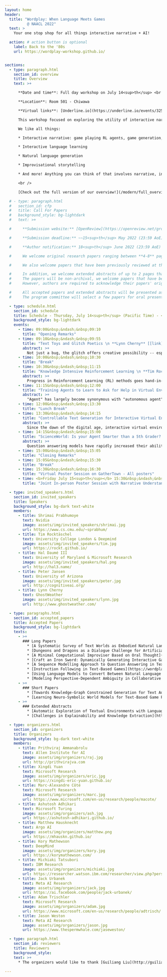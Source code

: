 ```yaml
---
layout: home
header:
  title: "Wordplay: When Language Meets Games
          @ NAACL 2022"
  text: >
    Your one stop shop for all things interactive narrative + AI!

  action: # action button is optional
    label: Back to the '80s
    url: https://wordplay-workshop.github.io/


sections:
  - type: paragraph.html
    section_id: overview
    title: Overview
    text: >+

      **Date and time**: Full day workshop on July 14<sup>th</sup> <br />

      **Location**: Room 501 - Chiwawa

      **Virtual links**: [Underline.io](https://underline.io/events/325/sessions?eventSessionId=11181), [Live Session Recording](https://www.youtube.com/watch?v=XIQgB_MerAw) <br />

      This workshop focused on exploring the utility of interactive narratives, think everything from classic text-adventures like [Zork](http://textadventures.online/play/?story=http%3A%2F%2Fwww.ifarchive.org%2Fif-archive%2Fgames%2Fhugo%2Fhugozork.hex) to modern [Twine](https://twinery.org/) games, to fill a role as the learning environments of choice for language-based tasks including but not limited to storytelling. A few previous iterations of this workshop took place very successfully with hundreds of attendees, at NeurIPS 2018 and NeurIPS 2020. Since then, the community of people working in this area has rapidly increased. This workshop aims to be a centralized place where all researchers involved across a breadth of fields can interact and learn from each other. Furthermore, it will act as a showcase to the wider NLP/RL/Game communities on interactive narrative's place as a learning environment. The program will feature a collection of invited talks in addition to contributed talks and posters from each of these sections of the interactive narrative community and the wider NLP and RL communities.  <br />

      We like all things:

      * Interactive narrative: game playing RL agents, game generation, etc.

      * Interactive language learning

      * Natural language generation

      * Improvisational storytelling

      * And more! Anything you can think of that involves narrative, interactivity, and language!

      <br />

      [Check out the full version of our overview!](/modern/full_overview)

  # - type: paragraph.html
  #   section_id: cfp
  #   title: Call For Papers
  #   background_style: bg-lightdark
  #   text: >+

  #     **Submission website:** [OpenReview](https://openreview.net/group?id=aclweb.org/NAACL/2022/Workshop/Wordplay).

  #     **Submission deadline:** ~~15<sup>th</sup> May 2022 (23:59 AoE)~~ 31<sup>st</sup> May 2022 (23:59 AoE)

  #     **Author notification:** 18<sup>th</sup> June 2022 (23:59 AoE) <br/>

  #     We welcome original research papers ranging between **4-8** pages in length (not including references or supplementary materials), formatted according to [the NAACL 2022 style](https://github.com/acl-org/acl-style-files). Submissions should be in **.pdf** format. Since the review process is **double-blind**, all papers should be appropriately anonymised. Authors have the option of including supplementary manuscript containing further details of their work into **the same .pdf file**, it is entirely up to the reviewers to decide whether they wish to consult this additional material. Authors are strongly encouraged to make data and code publicly available whenever possible. The accepted papers will be posted on the workshop website and will not appear in the NAACL proceedings.<br/>

  #     We also welcome papers that have been previously reviewed at the ACL Rolling Review system. Authors can use the commitment submission to share the link to their paper's ARR reviews. <br/>

  #     In addition, we welcome extended abstracts of up to 2 pages that describe open problems and challenges in this area.
  #     The papers will be non-archival, we welcome papers that have been published or submitted to other places.
  #     However, authors are required to acknowledge their papers' original appearance in such cases. <br/>

  #     All accepted papers and extended abstracts will be presented as posters.
  #     The program committee will select a few papers for oral presentation.

  - type: schedule.html
    section_id: schedule
    title: Schedule - Thursday, July 14<sup>th</sup> (Pacific Time) - <a href="https://www.youtube.com/watch?v=XIQgB_MerAw">Live Session Recording</a>
    background_style: bg-lightdark
    events:
      - time: 09:00&nbsp;&ndash;&nbsp;09:10
        title: "Opening Remarks"
      - time: 09:10&nbsp;&ndash;&nbsp;09:55
        title: "Text Toys and Glitch Poetics \n **Lynn Cherny** [[link]](https://www.youtube.com/watch?v=XIQgB_MerAw&t=0)"
        abstract: >+
          Not just a bug, the glitch offers creative possibility -- especially in AI systems where we are travelers in a foggy latent space.  The glitch is usually a visual metaphor, but it is alive and well in text encodings too.  I'll talk about projects (mine and others') that explore neural spaces in poetic and game-like ways. Focusing on text play in this talk, we'll visit media collages, mistaken translations, cross-modal cutups, and the dusty bottoms of game databases in search of the uncanny glitch that make us laugh because it's true.
      - time: 10:00&nbsp;&ndash;&nbsp;10:30
        title: "Break"
      - time: 10:30&nbsp;&ndash;&nbsp;11:15
        title: "Knowledge Intensive Reinforcement Learning \n **Tim Rocktäschel** [[link]](https://www.youtube.com/watch?v=XIQgB_MerAw&t=5097)"
        abstract: >+
          Progress in Reinforcement Learning (RL) methods goes hand-in-hand with the development of challenging environments that test the limits of current approaches. While existing RL environments are either sufficiently complex or based on fast simulation, they are rarely both these things. Moreover, research in RL has predominantly focused on environments that can be approached tabula rasa, i.e., without agents requiring transfer of any domain or world knowledge outside of the simulated environment. I will talk about the NetHack Learning Environment (NLE), a scalable, procedurally generated, stochastic, rich, and challenging environment for research based on the popular single-player terminal-based rogue-like game, NetHack. We argue that NetHack is sufficiently complex to drive long-term research on problems such as exploration, planning, skill acquisition, and language-conditioned RL, while dramatically reducing the computational resources required to gather a large amount of experience. Interestingly, this game is extremely challenging even for human players who often need many years to solve it the first time and who generally consult external natural language knowledge sources like the NetHack Wiki to improve their skills. I will cover some of our recent work on utilizing language information in this challenging environment.
      - time: 11:15&nbsp;&ndash;&nbsp;12:00
        title: "Training Agents to Learn to Ask for Help in Virtual Environments \n **Hal Daumé III** [[link]](https://www.youtube.com/watch?v=XIQgB_MerAw&t=8456)"
        abstract: >+
          "Agent" has largely become synonymous with "autonomous agent", but I'll argue that scoping our study of agents to those that are fully autonomous is a mistake: instead, we should aim to train agents that can assist humans, and be assisted by humans. In line with this goal, I will describe recent and ongoing work in the space of assisted agent navigation, where agents can ask humans for help, and where they can describe their own behaviors. This talk will largely be based on joint work with Sudha Rao, Khanh Nguyen, Lingjun Zhao, and Yonatan Bisk.
      - time: 12:00&nbsp;&ndash;&nbsp;13:30
        title: "Lunch Break"
      - time: 13:30&nbsp;&ndash;&nbsp;14:15
        title: "Controllable Text Generation for Interactive Virtual Environments \n **Shrimai Prabhumoye** [[link]](https://youtu.be/XIQgB_MerAw?t=16409)"
        abstract: >+
          Since the dawn of the digital age, interactive virtual environments and electronic games have played a huge role in shaping our lives. Not only are they a source of entertainment but they also teach us important life skills such as strategic planning, collaboration, and problem solving. Therefore, online gamers expect their virtual environment to be aware of their situation (e.g., position in a game) and interact with them in natural language. In this talk, I describe novel techniques to generate text in a particular style. This talk provides an approach of generating engaging naturalistic conversation responses using knowledge generated by pre-trained language models, considering their recent success in a multitude of NLP tasks. The talk will conclude with exploring whether pretrained language models can be situated in these virtual spaces and generate dialogue in a zero-shot manner.
      - time: 14:15&nbsp;&ndash;&nbsp;15:00
        title: "ScienceWorld: Is your Agent Smarter than a 5th Grader? \n **Peter Jansen** [[link]](https://www.youtube.com/watch?v=XIQgB_MerAw&t=18727)"
        abstract: >+
          Question answering models have rapidly increased their ability to answer natural language questions in recent years, due in large part to large pre-trained neural network models called Language Models.  These language models have felled many benchmarks, including recently achieving an "A" grade on answering standardized multiple choice elementary science exams.  But how much do these language models truly know about elementary science, and how robust is their knowledge?  In this work, we present ScienceWorld, a new benchmark to test agents' scientific reasoning abilities.  ScienceWorld is an interactive text game environment that tasks agents with performing 30 tasks drawn from the elementary science curriculum, like melting ice, building simple electrical circuits, using pollinators to help grow fruits, or understanding dominant versus recessive genetic traits.  We show that current state-of-the-art language models that can easily answer elementary science questions, such as whether a metal fork is conductive or not, struggle when tasked to conduct an experiment to test this in a grounded, interactive environment, even with substantial training data.  This presents the question of whether current models are simply retrieving answers to questions by way of observing a large number of similar input examples, or if they have learned to reason about concepts in a reusable manner.  We hypothesize that agents need to be grounded in interactive environments to achieve such reasoning abilities.  Our experiments provide empirical evidence supporting this hypothesis -- showing that a 1.5 million parameter agent trained interactively for 100k steps outperforms an 11 billion parameter model statically trained for scientific question answering and reasoning via millions of expert demonstrations.
      - time: 15:00&nbsp;&ndash;&nbsp;15:05
        title: "Closing Remarks"
      - time: 15:05&nbsp;&ndash;&nbsp;15:30
        title: "Break"
      - time: 15:30&nbsp;&ndash;&nbsp;16:30
        title: "Virtual Poster Session on GatherTown - All posters"
      - time: <b>Friday July 15<sup>th</sup></b> 15:30&nbsp;&ndash;&nbsp;16:30
        title: "Joint In-person Poster Session with Narrative Understanding workshop - Regency ballroom on the 7<sup>th</sup> floor"

  - type: invited_speakers.html
    section_id: invited_speakers
    title: Speakers
    background_style: bg-dark text-white
    members:
      - title: Shrimai Prabhumoye
        text: Nvidia
        image: assets/img/invited_speakers/shrimai.jpg
        url: https://www.cs.cmu.edu/~sprabhum/
      - title: Tim Rocktäschel
        text: University College London & Deepmind
        image: assets/img/invited_speakers/tim.jpg
        url: https://rockt.github.io/
      - title: Hal Daumé III
        text: University of Maryland & Microsoft Research
        image: assets/img/invited_speakers/hal.png
        url: http://hal3.name/
      - title: Peter Jansen
        text: University of Arizona
        image: assets/img/invited_speakers/peter.jpg
        url: http://cognitiveai.org/
      - title: Lynn Cherny
        text: GhostWeather
        image: assets/img/invited_speakers/lynn.jpg
        url: http://www.ghostweather.com/

  - type: paragraphs.html
    section_id: accepted_papers
    title: Accepted Papers
    background_style: bg-lightdark
    texts:
      - >+
        ### Long Papers
          * [A Systematic Survey of Text Worlds as Embodied Natural Language Environments](https://wordplay-workshop.github.io/modern/assets/pdfs/3.pdf)
          * [Dungeons and Dragons as a Dialogue Challenge for Artificial Intelligence](https://wordplay-workshop.github.io/modern/assets/pdfs/4.pdf)
          * [A Minimal Computational Improviser Based on Oral Thought](https://wordplay-workshop.github.io/modern/assets/pdfs/5.pdf)
          * [Craft an Iron Sword: Dynamically Generating Interactive Game Characters by Prompting Large Language Models Tuned on Code](https://wordplay-workshop.github.io/modern/assets/pdfs/6.pdf)
          * [A Sequence Modelling Approach to Question Answering in Text-Based Games](https://wordplay-workshop.github.io/modern/assets/pdfs/8.pdf)
          * [Instruction Following in Text-Based Games](https://wordplay-workshop.github.io/modern/assets/pdfs/9.pdf)
          * [Using Language Models to Convert Between Natural Language and Game Commands](https://wordplay-workshop.github.io/modern/assets/pdfs/10.pdf)
          * [Modeling Perspective-Dependent Ambiguity in Collaborative Dialogue](https://wordplay-workshop.github.io/modern/assets/pdfs/12.pdf)
      - >+
        ### Short Papers
          * [Towards Knowledge-Graph Constrained Generation for Text Adventure Games](https://wordplay-workshop.github.io/modern/assets/pdfs/7.pdf)
          * [Learning Neuro-Symbolic World Models for Text-Based Game Playing Agents](https://wordplay-workshop.github.io/modern/assets/pdfs/14.pdf)
      - >+
        ### Extended Abstracts
          * [Automatic Exploration of Textual Environments with Language-Conditioned Autotelic Agents](https://wordplay-workshop.github.io/modern/assets/pdfs/11.pdf)
          * [Challenges in Explainability and Knowledge Extraction](https://wordplay-workshop.github.io/modern/assets/pdfs/13.pdf)

  - type: organizers.html
    section_id: organizers
    title: Organizers
    background_style: bg-dark text-white
    members:
      - title: Prithviraj Ammanabrolu
        text: Allen Institute for AI
        image: assets/img/organizers/raj.jpg
        url: http://prithvirajva.com
      - title: Xingdi Yuan
        text: Microsoft Research
        image: assets/img/organizers/eric.jpg
        url: https://xingdi-eric-yuan.github.io/
      - title: Marc-Alexandre Côté
        text: Microsoft Research
        image: assets/img/organizers/marc.jpg
        url: https://www.microsoft.com/en-us/research/people/macote/
      - title: Ashutosh Adhikari
        text: Microsoft Turing
        image: assets/img/organizers/ash.jpg
        url: https://ashutosh-adhikari.github.io/
      - title: Matthew Hausknecht
        text: Argo AI
        image: assets/img/organizers/matthew.png
        url: https://mhauskn.github.io/
      - title: Kory Mathewson
        text: DeepMind
        image: assets/img/organizers/kory.jpg
        url: https://korymathewson.com/
      - title: Michiaki Tatsubori
        text: IBM Research
        image: assets/img/organizers/michiaki.jpg
        url: https://researcher.watson.ibm.com/researcher/view.php?person=jp-MICH
      - title: Jack Urbanek
        text: Meta AI Research
        image: assets/img/organizers/jack.jpg
        url: https://ai.facebook.com/people/jack-urbanek/
      - title: Adam Trischler
        text: Microsoft Research
        image: assets/img/organizers/adam.jpg
        url: https://www.microsoft.com/en-us/research/people/adtrisch/
      - title: Jason Weston
        text: Meta AI Research
        image: assets/img/organizers/jason.jpg
        url: https://www.thespermwhale.com/jaseweston/

  - type: paragraph.html
    section_id: reviewers
    title: Reviewers
    background_style:
    text: >+
      * The organizers would like to thank [Guiliang Liu](http://guiliang.me/) and [Raghuram Mandyam Annasamy](https://www.linkedin.com/in/maraghuram/) for helping us in the reviewing process.

---
```

